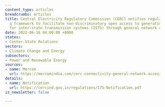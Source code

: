 ```yaml
---
content_type: articles
breadcrumbs: articles
title: Central Electricity Regulatory Commission (CERC) notifies regulations providing
  a framework to facilitate non-discriminatory open access to generating companies
  for inter-state transmission systems (ISTS) through general network access (GNA)
date: 2022-06-16 04:00:00 +0000
states:
- Center-State Relations
sectors:
- Climate Change and Energy
subsectors:
- Power and Renewable Energy
sources:
- name: Mercom
  url: https://mercomindia.com/cerc-connectivity-general-network-access-regulations/
details:
- name: Notification
  url: https://cercind.gov.in/regulations/175-Notification.pdf
is_newsletter: false

---
```

